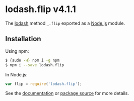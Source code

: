 # lodash.flip v4.1.1

The [lodash](https://lodash.com/) method `_.flip` exported as a [Node.js](https://nodejs.org/) module.

## Installation

Using npm:
```bash
$ {sudo -H} npm i -g npm
$ npm i --save lodash.flip
```

In Node.js:
```js
var flip = require('lodash.flip');
```

See the [documentation](https://lodash.com/docs#flip) or [package source](https://github.com/lodash/lodash/blob/4.1.1-npm-packages/lodash.flip) for more details.
